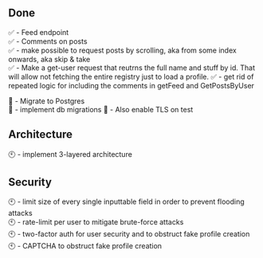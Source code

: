## Done
✅ - Feed endpoint<br />
✅ - Comments on posts<br />
✅ - make possible to request posts by scrolling, aka from some index onwards, aka skip & take<br />
✅ - Make a get-user request that reutrns the full name and stuff by id. That will allow not fetching the entire registry just to load a profile.
✅ - get rid of repeated logic for including the comments in getFeed and GetPostsByUser<br />

🔶 - Migrate to Postgres<br />
🔶 - implement db migrations
🔶 - Also enable TLS on test

## Architecture
🕙 - implement 3-layered architecture<br />

## Security
🕙 - limit size of every single inputtable field in order to prevent flooding attacks<br />
🕙 - rate-limit per user to mitigate brute-force attacks<br />
🕙 - two-factor auth for user security and to obstruct fake profile creation<br />
🕙 - CAPTCHA to obstruct fake profile creation
